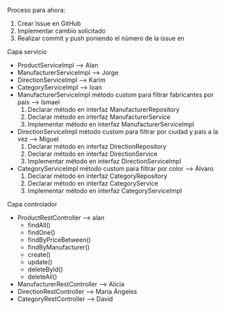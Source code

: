 Proceso para ahora: 
1. Crear Issue en GitHub
2. Implementar cambio solicitado
3. Realizar commit y push poniendo el número de la issue en 

Capa servicio 
* ProductServiceImpl --> Alan
* ManufacturerServiceImpl --> Jorge
* DirectionServiceImpl --> Karim
* CategoryServiceImpl --> Ioan
* ManufacturerServiceImpl método custom para filtrar fabricantes por pais --> Ismael
    1. Declarar método en interfaz ManufacturerRepository 
    2. Declarar método en interfaz ManufacturerService 
    3. Implementar método en interfaz ManufacturerServiceImpl
* DirectionServiceImpl método custom para filtrar por ciudad y país a la vez --> Miguel
    1. Declarar método en interfaz DirectionRepository 
    2. Declarar método en interfaz DirectionService
    3. Implementar método en interfaz DirectionServiceImpl
* CategoryServiceImpl método custom para filtrar por color --> Álvaro
    1. Declarar método en interfaz CategoryRepository
    2. Declarar método en interfaz CategoryService
    3. Implementar método en interfaz CategoryServiceImpl

Capa controlador
* ProductRestController --> alan
  * findAll()
  * findOne()
  * findByPriceBetween()
  * findByManufacturer()
  * create()
  * update()
  * deleteById()
  * deleteAll()
* ManufacturerRestController --> Alicia
* DirectionRestController --> María Ángeles
* CategoryRestController --> David